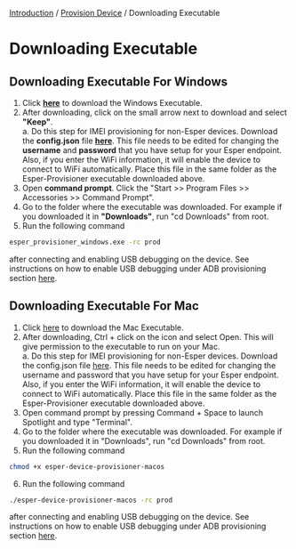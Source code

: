 [Introduction](../../index.md) / [Provision Device](../index.md) / Downloading Executable

# Downloading Executable
## Downloading Executable For Windows

1. Click <a href="/Executables/esper_provisioner_windows.exe" download>**here**</a> to download the Windows Executable.
2. After downloading, click on the small arrow next to download and select **"Keep"**.\
  a. Do this step for IMEI provisioning for non-Esper devices. Download the **config.json** file <a href="/Executables/config.json" download>**here**</a>. This file needs to be edited for changing the **username** and **password** that you have setup for your Esper endpoint. Also, if you enter the WiFi information, it will enable the device to connect to WiFi automatically. Place this file in the same folder as the
Esper-Provisioner executable downloaded above.
3. Open **command prompt**. Click the "Start >> Program Files >> Accessories >> Command Prompt".
4. Go to the folder where the executable was downloaded. For example if you downloaded it in **"Downloads"**, run "cd Downloads" from root.
5. Run the following command 
```sh
esper_provisioner_windows.exe -rc prod
```
after connecting and enabling USB debugging on the device. See instructions on how to enable USB debugging under ADB provisioning section [here](../index.md).


## Downloading Executable For Mac

1. Click <a href="/Executables/esper-device-provisioner-macos" download>here</a> to download the Mac Executable.
2. After downloading, Ctrl + click on the icon and select Open. This will give permission to the executable to run on your Mac.\
  a. Do this step for IMEI provisioning for non-Esper devices. Download the config.json file <a href="/Executables/config.json" download>here</a>. This file needs to be edited for changing the username and password that you have setup for your Esper endpoint. Also, if you enter the WiFi information, it will enable the device to connect to WiFi automatically. Place this file in the same folder as the 
Esper-Provisioner executable downloaded above.
3. Open command prompt by pressing Command + Space to launch Spotlight and type "Terminal".
4. Go to the folder where the executable was downloaded. For example if you downloaded it in "Downloads", run "cd Downloads" from root.
5. Run the following command
```sh
chmod +x esper-device-provisioner-macos
```
6. Run the following command 
```sh
./esper-device-provisioner-macos -rc prod
```
 after connecting and enabling USB debugging on the device. See instructions on how to enable USB debugging under ADB provisioning section [here](../index.md).

